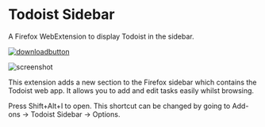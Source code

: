 # Todoist Sidebar
A Firefox WebExtension to display Todoist in the sidebar. 

<a href="https://addons.mozilla.org/en-US/firefox/addon/todoist_sidebar/">![downloadbutton](https://addons.cdn.mozilla.net/static/img/addons-buttons/AMO-button_2.png)</a>

![screenshot](https://i.imgur.com/YesYbfS.png)

This extension adds a new section to the Firefox sidebar which contains the Todoist web app. It allows you to add and edit tasks easily whilst browsing.

Press Shift+Alt+I to open. This shortcut can be changed by going to Add-ons -> Todoist Sidebar -> Options.
